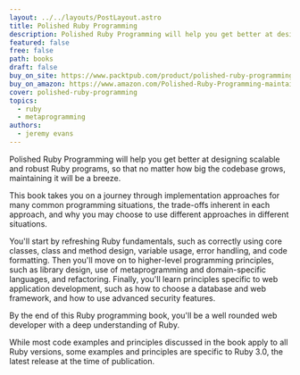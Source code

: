 ```yaml
---
layout: ../../layouts/PostLayout.astro
title: Polished Ruby Programming
description: Polished Ruby Programming will help you get better at designing scalable and robust Ruby programs, so that no matter how big the codebase grows, maintaining it will be a breeze.
featured: false
free: false
path: books
draft: false
buy_on_site: https://www.packtpub.com/product/polished-ruby-programming/9781801072724
buy_on_amazon: https://www.amazon.com/Polished-Ruby-Programming-maintainable-high-performance/dp/1801072728
cover: polished-ruby-programming
topics:
  - ruby
  - metaprogramming
authors:
  - jeremy evans
---
```


Polished Ruby Programming will help you get better at designing scalable and robust Ruby programs, so that no matter how big the codebase grows, maintaining it will be a breeze.

This book takes you on a journey through implementation approaches for many common programming situations, the trade-offs inherent in each approach, and why you may choose to use different approaches in different situations.

You'll start by refreshing Ruby fundamentals, such as correctly using core classes, class and method design, variable usage, error handling, and code formatting. Then you'll move on to higher-level programming principles, such as library design, use of metaprogramming and domain-specific languages, and refactoring. Finally, you'll learn principles specific to web application development, such as how to choose a database and web framework, and how to use advanced security features.

By the end of this Ruby programming book, you'll be a well rounded web developer with a deep understanding of Ruby.

While most code examples and principles discussed in the book apply to all Ruby versions, some examples and principles are specific to Ruby 3.0, the latest release at the time of publication.